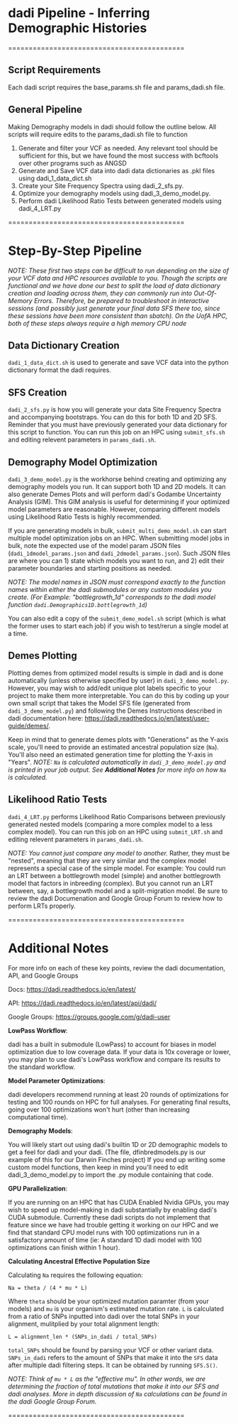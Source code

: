 # dadi Pipeline - Inferring Demographic Histories
===========================================
## Script Requirements
Each dadi script requires the base_params.sh file and params_dadi.sh file.

## General Pipeline
Making Demography models in dadi should follow the outline below. All scripts will require edits to the params_dadi.sh file to function
 1) Generate and filter your VCF as needed. Any relevant tool should be sufficient for this, but we have found the most success with bcftools over other programs such as ANGSD
 2) Generate and Save VCF data into dadi data dictionaries as .pkl files using dadi_1_data_dict.sh
 3) Create your Site Frequency Spectra using dadi_2_sfs.py.
 3) Optimize your demography models using dadi_3_demo_model.py.
 4) Perform dadi Likelihood Ratio Tests between generated models using dadi_4_LRT.py

===========================================
# Step-By-Step Pipeline

*NOTE: These first two steps can be difficult to run depending on the size of your VCF data and HPC resources available to you. Though the scripts are functional and we have done our best to split the load of data dictionary creation and loading across them, they can commonly run into Out-Of-Memory Errors. Therefore, be prepared to troubleshoot in interactive sessions (and possibly just generate your final data SFS there too, since these sessions have been more consistent than sbatch). On the UofA HPC, both of these steps always require a high memory CPU node*

## Data Dictionary Creation
`dadi_1_data_dict.sh` is used to generate and save VCF data into the python dictionary format the dadi requires. 

## SFS Creation
`dadi_2_sfs.py` is how you will generate your data Site Frequency Spectra and accompanying bootstraps. You can do this for both 1D and 2D SFS. Reminder that you must have previously generated your data dictionary for this script to function. You can run this job on an HPC using `submit_sfs.sh` and editing relevent parameters in `params_dadi.sh`.

## Demography Model Optimization
`dadi_3_demo_model.py` is the workhorse behind creating and optimizing any demography models you run. It can support both 1D and 2D models. It can also generate Demes Plots and will perform dadi's Godambe Uncertainty Analysis (GIM). This GIM analysis is useful for determining if your optimized model parameters are reasonable. However, comparing different models using Likelihood Ratio Tests is highly recommended. 

If you are generating models in bulk, `submit_multi_demo_model.sh` can start multiple model optimization jobs on an HPC. When submitting model jobs in bulk, note the expected use of the model param JSON files (`dadi_1dmodel_params.json` and `dadi_2dmodel_params.json`). Such JSON files are where you can 1) state which models you want to run, and 2) edit their parameter boundaries and starting positions as needed. 

*NOTE: The model names in JSON must correspond exactly to the function names within either the dadi submodules or any custom modules you create. (For Example: "bottlegrowth_1d" corresponds to the dadi model function `dadi.Demographics1D.bottlegrowth_1d`)*

You can also edit a copy of the `submit_demo_model.sh` script (which is what the former uses to start each job) if you wish to test/rerun a single model at a time.

## Demes Plotting
Plotting demes from optimized model results is simple in dadi and is done automatically (unless otherwise specified by user) in `dadi_3_demo_model.py`. However, you may wish to add/edit unique plot labels specific to your project to make them more interpretable. You can do this by coding up your own small script that takes the Model SFS file (generated from `dadi_3_demo_model.py`) and following the Demes Instructions described in dadi documentation here: https://dadi.readthedocs.io/en/latest/user-guide/demes/. 

Keep in mind that to generate demes plots with "Generations" as the Y-axis scale, you'll need to provide an estimated ancestral population size (`Na`). You'll also need an estimated generation time for plotting the Y-axis in "Years". *NOTE: `Na` is calculated automatically in `dadi_3_demo_model.py` and is printed in your job output. See **Additional Notes** for more info on how `Na` is calculated.*

## Likelihood Ratio Tests
`dadi_4_LRT.py` performs Likelihood Ratio Comparisons between previously generated nested models (comparing a more complex model to a less complex model). You can run this job on an HPC using `submit_LRT.sh` and editing relevent parameters in `params_dadi.sh`. 

*NOTE: You cannot just compare any model to another.* Rather, they must be "nested", meaning that they are very similar and the complex model represents a special case of the simple model.
For example: You could run an LRT between a bottlegrowth model (simple) and another bottlegrowth model that factors in inbreeding (complex). But you cannot run an LRT between, say, a bottlegrowth model and a split-migration model. Be sure to review the dadi Documenation and Google Group Forum to review how to perform LRTs properly.

===========================================
# Additional Notes
For more info on each of these key points, review the dadi documentation, API, and Google Groups

Docs: https://dadi.readthedocs.io/en/latest/

API: https://dadi.readthedocs.io/en/latest/api/dadi/

Google Groups: https://groups.google.com/g/dadi-user

**LowPass Workflow**:

dadi has a built in submodule (LowPass) to account for biases in model optimization due to low coverage data. If your data is 10x coverage or lower, you may plan to use dadi's LowPass workflow and compare its results to the standard workflow.

**Model Parameter Optimizations**:

dadi developers recommend running at least 20 rounds of optimizations for testing and 100 rounds on HPC for full analyses. For generating final results, going over 100 optimizations won't hurt (other than increasing computational time).

**Demography Models**:

You will likely start out using dadi's builtin 1D or 2D demographic models to get a feel for dadi and your dadi. (The file, dfinbredmodels.py is our example of this for our Darwin Finches project)
If you end up writing some custom model functions, then keep in mind you'll need to edit dadi_3_demo_model.py to import the .py module containing that code.

**GPU Parallelization**:

If you are running on an HPC that has CUDA Enabled Nvidia GPUs, you may wish to speed up model-making in dadi substantially by enabling dadi's CUDA submodule.
Currently these dadi scripts do not implement that feature since we have had trouble getting it working on our HPC and we find that standard CPU model runs with 100 optimizations run in a satisfactory amount of time (ie: A standard 1D dadi model with 100 optimizations can finish within 1 hour).

**Calculating Ancestral Effective Population Size**

Calculating `Na` requires the following equation:
```
Na = theta / (4 * mu * L)
```
Where `theta` should be your optimized mutation paramter (from your models) and `mu` is your organism's estimated mutation rate. `L` is calculated from a ratio of SNPs inputted into dadi over the total SNPs in your alignment, mulitplied by your total alignment length:
```
L = alignment_len * (SNPs_in_dadi / total_SNPs)
```
`total_SNPs` should be found by parsing your VCF or other variant data. `SNPs_in_dadi` refers to the amount of SNPs that make it into the `SFS` data after multiple dadi filtering steps. It can be obtained by running `SFS.S()`.

*NOTE: Think of `mu * L` as the "effective mu". In other words, we are determining the fraction of total mutations that make it into our SFS and dadi analyses. More in depth discussion of `Na` calculations can be found in the dadi Google Group Forum.*

===========================================

